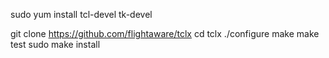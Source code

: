 sudo yum install tcl-devel tk-devel

git clone https://github.com/flightaware/tclx
cd tclx
./configure
make
make test
sudo make install
